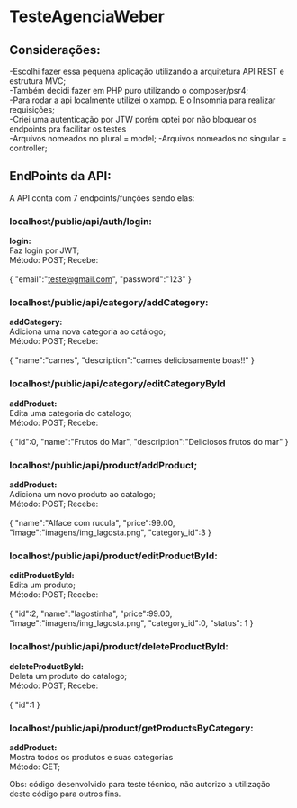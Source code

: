 # TesteAgenciaWeber

## Considerações:

-Escolhi fazer essa pequena aplicação utilizando a arquitetura API REST e estrutura MVC;<br/>
-Também decidi fazer em PHP puro utilizando o composer/psr4;<br/>
-Para rodar a api localmente utilizei o xampp. E o Insomnia para realizar requisições;<br />
-Criei uma autenticação por JTW porém optei por não bloquear os endpoints pra facilitar os testes</br>
-Arquivos nomeados no plural = model;
-Arquivos nomeados no singular = controller;



## EndPoints da API:

A API conta com 7 endpoints/funções sendo elas:

### localhost/public/api/auth/login:

**login:** <br/>
Faz login por JWT;<br/>
Método: POST;
Recebe:<br/><br/>
{
	"email":"teste@gmail.com",
	"password":"123"
}

### localhost/public/api/category/addCategory:

**addCategory:** <br/>
Adiciona uma nova categoria ao catálogo;<br/>
Método: POST;
Recebe:<br/><br/>
{
	"name":"carnes",
	"description":"carnes deliciosamente boas!!"
}

### localhost/public/api/category/editCategoryById

**addProduct:** <br/>
Edita uma categoria do catalogo;<br/>
Método: POST;
Recebe:<br/><br/>
{
	"id":0,
	"name":"Frutos do Mar",
	"description":"Deliciosos frutos do mar"
}


### localhost/public/api/product/addProduct;

**addProduct:** <br/>
Adiciona um novo produto ao catalogo;<br/>
Método: POST;
Recebe:<br/><br/>
{
	"name":"Alface com rucula",
	"price":99.00,
	"image":"imagens/img_lagosta.png",
	"category_id":3
}

### localhost/public/api/product/editProductById:

**editProductById:** <br/>
Edita um produto;<br/>
Método: POST;
Recebe:<br/><br/>
{
	"id":2,
	"name":"lagostinha",
	"price":99.00,
	"image":"imagens/img_lagosta.png",
	"category_id":0,
	"status": 1
}


### localhost/public/api/product/deleteProductById:

**deleteProductById:** <br/>
Deleta um produto do catalogo;<br/>
Método: POST;
Recebe:<br/><br/>
{
	"id":1
}

### localhost/public/api/product/getProductsByCategory:

**addProduct:** <br/>
Mostra todos os produtos e suas categorias<br/>
Método: GET;





Obs: código desenvolvido para teste técnico, não autorizo a utilização deste código para outros fins.
